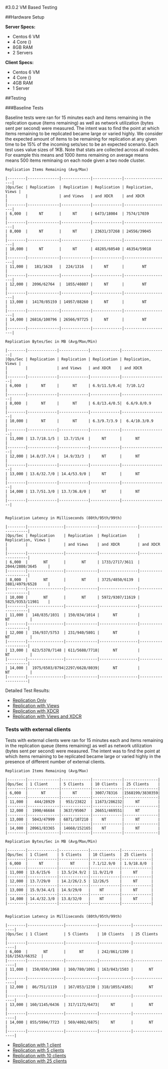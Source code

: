 #3.0.2 VM Based Testing

##Hardware Setup

**Server Specs:**

* Centos 6 VM
* 4 Core ()
* 8GB RAM
* 2 Servers

**Client Specs:**

* Centos 6 VM
* 4 Core ()
* 4GB RAM
* 1 Server

##Testing

###Baseline Tests

Baseline tests were ran for 15 minutes each and items remaining in the replication queue (items remaining) as well as network utilization (bytes sent per second) were measured. The intent was to find the point at which items remaining to be replicated became large or varied highly. We consider the expected amount of items to be remaining for replication at any given time to be 15% of the incoming sets/sec to be an expected scenario. Each test uses value sizes of 1KB. Note that stats are collected across all nodes. For example this means and 1000 items remaining on average means means 500 items reminaing on each node given a two node cluster.

	Replication Items Remaining (Avg/Max)

	|--------|--------------|-------------|-------------|--------------------|
	|Ops/Sec | Replication  | Replication | Replication | Replication, Views |
	|        |              | and Views   | and XDCR    | and XDCR           |
	|--------|--------------|-------------|-------------|--------------------|
	| 6,000  |     NT       |     NT      | 6473/18004  | 7574/17039         |
	|--------|--------------|-------------|-------------|--------------------|
	| 8,000  |     NT       |     NT      | 23631/37268 | 24556/39045        |
	|--------|--------------|-------------|-------------|--------------------|
	| 10,000 |     NT       |     NT      | 48285/60540 | 46354/59018        |
	|--------|--------------|-------------|-------------|--------------------|
	| 11,000 |   181/1628   |  224/1316   |     NT      |        NT          |
	|--------|--------------|-------------|-------------|--------------------|
	| 12,000 |  2096/62764  |  1855/40807 |     NT      |        NT          |
	|--------|--------------|-------------|-------------|--------------------|
	| 13,000 |  14170/85159 | 14957/88260 |     NT      |        NT          |
	|--------|--------------|-------------|-------------|--------------------|
	| 14,000 | 26816/100796 | 26566/97725 |     NT      |        NT          |
	|--------|--------------|-------------|-------------|--------------------|

	Replication Bytes/Sec in MB (Avg/Max/Min)

	|--------|-------------|-------------|-------------|--------------------|
	|Ops/Sec | Replication | Replication | Replication | Replication, Views |
	|        |             | and Views   | and XDCR    | and XDCR           |
	|--------|-------------|-------------|-------------|--------------------|
	| 6,000  |      NT     |      NT     | 6.9/11.5/0.4|  7/10.1/2          |
	|--------|-------------|-------------|-------------|--------------------|
	| 8,000  |      NT     |      NT     | 6.8/13.4/0.5|  6.6/9.8/0.9       |
	|--------|-------------|-------------|-------------|--------------------|
	| 10,000 |      NT     |      NT     | 6.3/9.7/3.9 |  6.4/10.3/0.9      |
	|--------|-------------|-------------|-------------|--------------------|
	| 11,000 | 13.7/18.1/5 |  13.7/15/4  |     NT      |      NT            |
	|--------|-------------|-------------|-------------|--------------------|
	| 12,000 | 14.8/37.7/4 |  14.9/33/3  |     NT      |      NT            |
	|--------|-------------|-------------|-------------|--------------------|
	| 13,000 | 13.6/32.7/0 | 14.4/53.9/0 |     NT      |      NT            |
	|--------|-------------|-------------|-------------|--------------------|
	| 14,000 | 13.7/51.3/0 | 13.7/36.8/0 |     NT      |      NT            |
	|--------|-------------|-------------|-------------|--------------------|


	Replication Latency in Milliseconds (80th/95th/99th)

	|--------|----------------|--------------|-----------------|--------------------|
	|Ops/Sec | Replication    | Replication  | Replication     | Replication, Views |
	|        |                | and Views    | and XDCR        | and XDCR           |
	|--------|----------------|--------------|-----------------|--------------------|
	| 6,000  |       NT       |       NT     | 1733/2717/3611  | 2044/2880/3645     |
	|--------|----------------|--------------|-----------------|--------------------|
    | 8,000  |       NT       |       NT     | 3725/4850/6139  | 3881/4979/6528     |                                
	|--------|----------------|--------------|-----------------|--------------------|
	| 10,000 |       NT       |       NT     | 5972/9307/11619 | 5825/9353/11981    |
	|--------|----------------|--------------|-----------------|--------------------|
	| 11,000 |  148/835/1031  | 150/834/1014 |      NT         |         NT         |
	|--------|----------------|--------------|-----------------|--------------------|
	| 12,000 |  156/937/5753  | 231/940/5801 |      NT         |         NT         |
	|--------|----------------|--------------|-----------------|--------------------|
	| 13,000 |  623/5378/7148 | 611/5688/7718|      NT         |         NT         |
	|--------|----------------|--------------|-----------------|--------------------|
	| 14,000 |  1975/6503/8794|2297/6628/8039|      NT         |         NT         |
	|--------|----------------|--------------|-----------------|--------------------|

Detailed Test Results:

* [Replication Only](rep-only.md)
* [Replication with Views](rep-views.md)
* [Replication with XDCR](rep-xdcr.md)
* [Replication with Views and XDCR](rep-views-xdcr.md)

### Tests with external clients

Tests with external clients were ran for 15 minutes each and items remaining in the replication queue (items remaining) as well as network utilization (bytes sent per second) were measured. The intent was to find the point at which items remaining to be replicated became large or varied highly in the presence of different number of external clients.

	Replication Items Remaining (Avg/Max)

	|--------|--------------|-------------|-------------|---------------|
	|Ops/Sec | 1 Client     | 5 Clients   | 10 Clients  | 25 Clients    |
	|--------|--------------|-------------|-------------|---------------|
	| 6,000  |      NT      |     NT      | 3007/78316  |1568199/3830359|
	|--------|--------------|-------------|-------------|---------------|
	| 11,000 |   444/28929  |  953/23822  | 11673/286232|     NT        |
	|--------|--------------|-------------|-------------|---------------|
	| 12,000 |  1990/46684  | 3637/95067  | 26651/469551|     NT        |
	|--------|--------------|-------------|-------------|---------------|
	| 13,000 |  5043/47999  | 6871/107210 |    NT       |     NT        |
	|--------|--------------|-------------|-------------|---------------|
	| 14,000 | 20961/83365  | 14668/152165|    NT       |     NT        |
	|--------|--------------|-------------|-------------|---------------|

	Replication Bytes/Sec in MB (Avg/Max/Min)

	|--------|-------------|-------------|-------------|-------------|
	|Ops/Sec | 1 Client    | 5 Clients   | 10 Clients  | 25 Clients  |
	|--------|-------------|-------------|-------------|-------------|
	| 6,000  |     NT      |     NT      | 7.1/12.9/0  | 1.9/18.8/0  |
	|--------|-------------|-------------|-------------|-------------|
	| 11,000 | 13.6/15/6   | 13.5/24.9/2 | 11.9/21/0   |     NT      |
	|--------|-------------|-------------|-------------|-------------|
	| 12,000 | 13.7/29/0   | 14.2/26/2.5 | 12/26/5     |     NT      |
	|--------|-------------|-------------|-------------|-------------|
	| 13,000 | 15.9/34.4/1 | 14.9/29/0   |    NT       |     NT      |
	|--------|-------------|-------------|-------------|-------------|
	| 14,000 | 14.4/32.3/0 | 13.8/32/0   |    NT       |     NT      |
	|--------|-------------|-------------|-------------|-------------|


	Replication Latency in Milliseconds (80th/95th/99th)

	|--------|----------------|--------------|--------------|-----------------|
    |Ops/Sec | 1 Client       | 5 Clients    | 10 Clients   | 25 Clients      |
    |--------|----------------|--------------|--------------|-----------------|
	| 6,000  |       NT       |      NT      | 242/861/1399 | 316/1563/66352  |
	|--------|----------------|--------------|--------------|-----------------|
	| 11,000 |  150/850/1068  | 160/780/1091 | 163/843/1503 |       NT        |
	|--------|----------------|--------------|--------------|-----------------|
	| 12,000 |  86/751/1119   | 167/853/1230 | 318/1055/4165|       NT        |
	|--------|----------------|--------------|--------------|-----------------|
	| 13,000 | 160/1145/6436  | 317/1172/6473|     NT       |       NT        |
	|--------|----------------|--------------|--------------|-----------------|
	| 14,000 | 855/5994/7723  | 569/4082/6875|     NT       |       NT        |
	|--------|----------------|--------------|--------------|-----------------|

* [Replication with 1 client](rep-1_client.md)
* [Replication with 5 clients](rep-5_clients.md)
* [Replication with 10 clients](rep-10_clients.md)
* [Replication with 25 clients](rep-25_clients.md)
